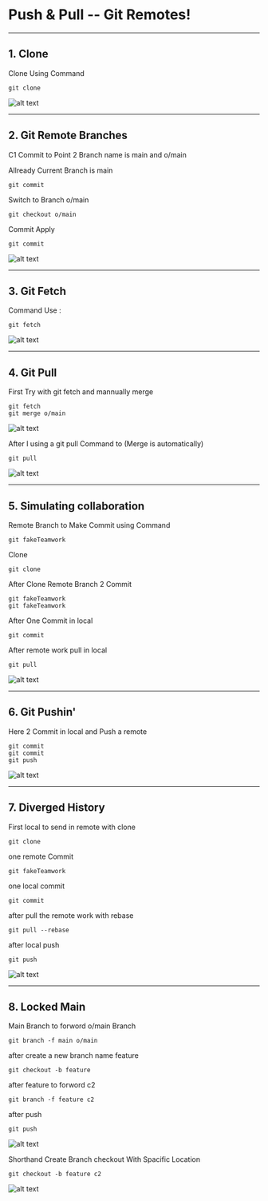 # Push & Pull -- Git Remotes!

---------------------
## 1. Clone

Clone Using Command 
```
git clone
```
![alt text](image-21.png)

---------------------

## 2. Git Remote Branches

C1 Commit to Point 2 Branch name is main and o/main

Allready Current Branch is main
``` 
git commit
```

Switch to Branch o/main
```
git checkout o/main
```

Commit Apply
```
git commit
```

![alt text](image-22.png)



-------------------------

## 3. Git Fetch

Command Use :
```
git fetch
```
![alt text](image-23.png)


----------------------------


## 4. Git Pull

First Try with git fetch and mannually merge
```
git fetch
git merge o/main
```

![alt text](image-24.png)

After I using a git pull Command to (Merge is automatically) 
```
git pull
```

![alt text](image-24.png)


----------------------------

## 5. Simulating collaboration

Remote Branch to Make Commit using Command
```
git fakeTeamwork
```

Clone 
```
git clone
```

After Clone Remote Branch 2 Commit
```
git fakeTeamwork
git fakeTeamwork
```

After One Commit in local 
```
git commit
```

After remote work pull in local 
```
git pull
```

![alt text](image-25.png)

--------------------------

## 6. Git Pushin'

Here 2 Commit in local and Push a remote 
```
git commit 
git commit
git push
```

![alt text](image-26.png)

--------------------------

## 7. Diverged History

First local to send in remote with clone
```
git clone
```

one remote Commit
```
git fakeTeamwork
```

one local commit
```
git commit
```

after pull the remote work with rebase
```
git pull --rebase
```

after local push 
```
git push
```

![alt text](image-27.png)

--------------------------

## 8. Locked Main 

Main Branch to forword o/main Branch
```
git branch -f main o/main
```

after create a new branch name feature
```
git checkout -b feature
```

after feature to forword c2
```
git branch -f feature c2
```

after push
```
git push
```
![alt text](image-28.png)


Shorthand Create Branch checkout With Spacific Location
``` 
git checkout -b feature c2
```

![alt text](image-29.png)


